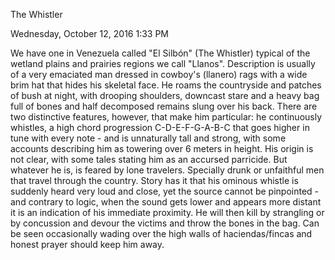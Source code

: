 The Whistler

Wednesday, October 12, 2016
1:33 PM

We have one in Venezuela called "El Silbón" (The Whistler) typical of the wetland plains and prairies regions we call "Llanos". 
Description is usually of a very emaciated man dressed in cowboy's (llanero) rags with a wide brim hat that hides his skeletal face. He roams the countryside and patches of bush at night, with drooping shoulders, downcast stare and a heavy bag full of bones and half decomposed remains slung over his back. 
There are two distinctive features, however, that make him particular: he continuously whistles, a high chord progression C-D-E-F-G-A-B-C that goes higher in tune with every note - and is unnaturally tall and strong, with some accounts describing him as towering over 6 meters in height.
His origin is not clear, with some tales stating him as an accursed parricide. But whatever he is, is feared by lone travelers. Specially drunk or unfaithful men that travel through the country. Story has it that his ominous whistle is suddenly heard very loud and close, yet the source cannot be pinpointed - and contrary to logic, when the sound gets lower and appears more distant it is an indication of his immediate proximity.
He will then kill by strangling or by concussion and devour the victims and throw the bones in the bag. Can be seen occasionally wading over the high walls of haciendas/fincas and honest prayer should keep him away.